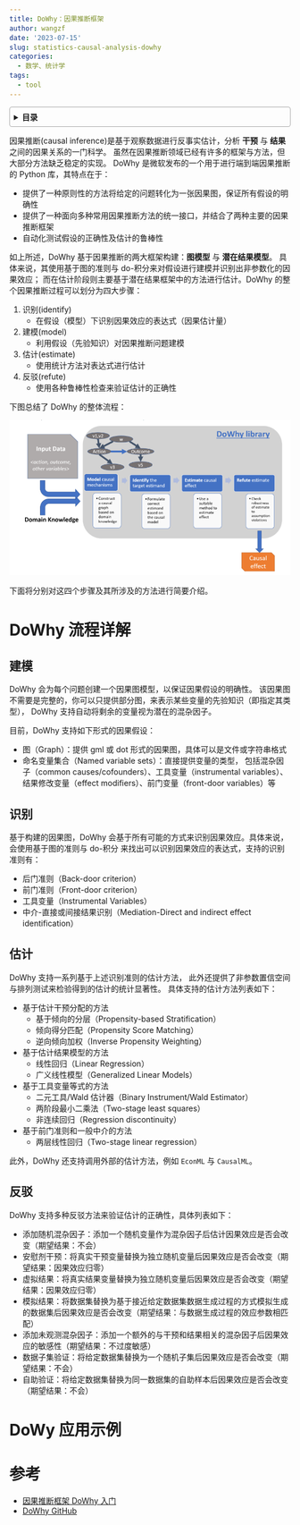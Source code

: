 ```yaml
---
title: DoWhy：因果推断框架 
author: wangzf
date: '2023-07-15'
slug: statistics-causal-analysis-dowhy
categories:
  - 数学、统计学
tags:
  - tool
---
```


<style>
details {
    border: 1px solid #aaa;
    border-radius: 4px;
    padding: .5em .5em 0;
}
summary {
    font-weight: bold;
    margin: -.5em -.5em 0;
    padding: .5em;
}
details[open] {
    padding: .5em;
}
details[open] summary {
    border-bottom: 1px solid #aaa;
    margin-bottom: .5em;
}
img {
    pointer-events: none;
}
</style>

<details><summary>目录</summary><p>

- [DoWhy 流程详解](#dowhy-流程详解)
  - [建模](#建模)
  - [识别](#识别)
  - [估计](#估计)
  - [反驳](#反驳)
- [DoWy 应用示例](#dowy-应用示例)
- [参考](#参考)
</p></details><p></p>

因果推断(causal inference)是基于观察数据进行反事实估计，分析 **干预** 与 **结果** 之间的因果关系的一门科学。
虽然在因果推断领域已经有许多的框架与方法，但大部分方法缺乏稳定的实现。
DoWhy 是微软发布的一个用于进行端到端因果推断的 Python 库，其特点在于：

* 提供了一种原则性的方法将给定的问题转化为一张因果图，保证所有假设的明确性
* 提供了一种面向多种常用因果推断方法的统一接口，并结合了两种主要的因果推断框架
* 自动化测试假设的正确性及估计的鲁棒性

如上所述，DoWhy 基于因果推断的两大框架构建：**图模型** 与 **潜在结果模型**。
具体来说，其使用基于图的准则与 do-积分来对假设进行建模并识别出非参数化的因果效应；
而在估计阶段则主要基于潜在结果框架中的方法进行估计。DoWhy 的整个因果推断过程可以划分为四大步骤：

1. 识别(identify)
    - 在假设（模型）下识别因果效应的表达式（因果估计量）
2. 建模(model)
    - 利用假设（先验知识）对因果推断问题建模
3. 估计(estimate)
    - 使用统计方法对表达式进行估计
4. 反驳(refute)
    - 使用各种鲁棒性检查来验证估计的正确性

下图总结了 DoWhy 的整体流程：

![img](images/dowhy.png)

下面将分别对这四个步骤及其所涉及的方法进行简要介绍。

# DoWhy 流程详解

## 建模

DoWhy 会为每个问题创建一个因果图模型，以保证因果假设的明确性。
该因果图不需要是完整的，你可以只提供部分图，来表示某些变量的先验知识（即指定其类型），
DoWhy 支持自动将剩余的变量视为潜在的混杂因子。

目前，DoWhy 支持如下形式的因果假设：

* 图（Graph）：提供 gml 或 dot 形式的因果图，具体可以是文件或字符串格式
* 命名变量集合（Named variable sets）：直接提供变量的类型，
  包括混杂因子（common causes/cofounders）、工具变量（instrumental variables）、
  结果修改变量（effect modifiers）、前门变量（front-door variables）等

## 识别

基于构建的因果图，DoWhy 会基于所有可能的方式来识别因果效应。具体来说，
会使用基于图的准则与 do-积分 来找出可以识别因果效应的表达式，支持的识别准则有：

* 后门准则（Back-door criterion）
* 前门准则（Front-door criterion）
* 工具变量（Instrumental Variables）
* 中介-直接或间接结果识别（Mediation-Direct and indirect effect identification）

## 估计

DoWhy 支持一系列基于上述识别准则的估计方法，
此外还提供了非参数置信空间与排列测试来检验得到的估计的统计显著性。
具体支持的估计方法列表如下：

* 基于估计干预分配的方法
    - 基于倾向的分层（Propensity-based Stratification）
    - 倾向得分匹配（Propensity Score Matching）
    - 逆向倾向加权（Inverse Propensity Weighting）
* 基于估计结果模型的方法
    - 线性回归（Linear Regression）
    - 广义线性模型（Generalized Linear Models）
* 基于工具变量等式的方法
    - 二元工具/Wald 估计器（Binary Instrument/Wald Estimator）
    - 两阶段最小二乘法（Two-stage least squares）
    - 非连续回归（Regression discontinuity）
* 基于前门准则和一般中介的方法
    - 两层线性回归（Two-stage linear regression）

此外，DoWhy 还支持调用外部的估计方法，例如 `EconML` 与 `CausalML`。

## 反驳

DoWhy 支持多种反驳方法来验证估计的正确性，具体列表如下：

* 添加随机混杂因子：添加一个随机变量作为混杂因子后估计因果效应是否会改变（期望结果：不会）
* 安慰剂干预：将真实干预变量替换为独立随机变量后因果效应是否会改变（期望结果：因果效应归零）
* 虚拟结果：将真实结果变量替换为独立随机变量后因果效应是否会改变（期望结果：因果效应归零）
* 模拟结果：将数据集替换为基于接近给定数据集数据生成过程的方式模拟生成的数据集后因果效应是否会改变（期望结果：与数据生成过程的效应参数相匹配）
* 添加未观测混杂因子：添加一个额外的与干预和结果相关的混杂因子后因果效应的敏感性（期望结果：不过度敏感）
* 数据子集验证：将给定数据集替换为一个随机子集后因果效应是否会改变（期望结果：不会）
* 自助验证：将给定数据集替换为同一数据集的自助样本后因果效应是否会改变（期望结果：不会）

# DoWy 应用示例



# 参考

* [因果推断框架 DoWhy 入门](https://zhuanlan.zhihu.com/p/321808640)
* [DoWhy GitHub](https://github.com/py-why/dowhy)